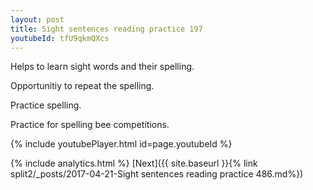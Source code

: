 ```yaml
---
layout: post
title: Sight sentences reading practice 197
youtubeId: tfU9qkmQXcs
---
```

 
 
Helps to learn sight words and their spelling.

Opportunitiy to repeat the spelling. 

Practice spelling. 
 
Practice for spelling bee competitions. 
 
{% include youtubePlayer.html id=page.youtubeId %}
 
 
{% include analytics.html %} 
[Next]({{ site.baseurl }}{% link  split2/_posts/2017-04-21-Sight sentences reading practice 486.md%})
 
